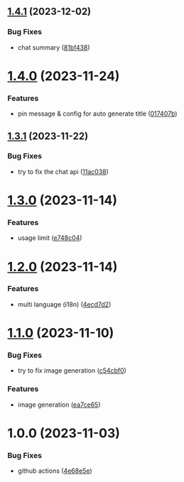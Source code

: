 ## [1.4.1](https://github.com/toandev95/Peer-AI/compare/v1.4.0...v1.4.1) (2023-12-02)


### Bug Fixes

* chat summary ([81bf438](https://github.com/toandev95/Peer-AI/commit/81bf438fc5e828daeba0d5c5d7f63793eebbbbd5))

# [1.4.0](https://github.com/toandev95/Peer-AI/compare/v1.3.1...v1.4.0) (2023-11-24)


### Features

* pin message & config for auto generate title ([017407b](https://github.com/toandev95/Peer-AI/commit/017407b3132d2121d673fe5f9de48a0fe79cfedd))

## [1.3.1](https://github.com/toandev95/Peer-AI/compare/v1.3.0...v1.3.1) (2023-11-22)


### Bug Fixes

* try to fix the chat api ([11ac038](https://github.com/toandev95/Peer-AI/commit/11ac0386d63208052b17e0c2410c5c1b4edc7f7c))

# [1.3.0](https://github.com/toandev95/Peer-AI/compare/v1.2.0...v1.3.0) (2023-11-14)


### Features

* usage limit ([e748c04](https://github.com/toandev95/Peer-AI/commit/e748c0405775f4b6e786b616396402f9ff1a7c06))

# [1.2.0](https://github.com/toandev95/Peer-AI/compare/v1.1.0...v1.2.0) (2023-11-14)


### Features

* multi language (i18n) ([4ecd7d2](https://github.com/toandev95/Peer-AI/commit/4ecd7d22ec3d40c849ead837a6fbf897041e5fc3))

# [1.1.0](https://github.com/toandev95/Peer-AI/compare/v1.0.0...v1.1.0) (2023-11-10)


### Bug Fixes

* try to fix image generation ([c54cbf0](https://github.com/toandev95/Peer-AI/commit/c54cbf0ea4e8cc3953b630e040238d9c811bd167))


### Features

* image generation ([ea7ce65](https://github.com/toandev95/Peer-AI/commit/ea7ce6553feccffaaca238f9a36417b27fb9119d))

# 1.0.0 (2023-11-03)


### Bug Fixes

* github actions ([4e68e5e](https://github.com/toandev95/Peer-AI/commit/4e68e5ecf300f8aadc1f43487233500f723416f2))

